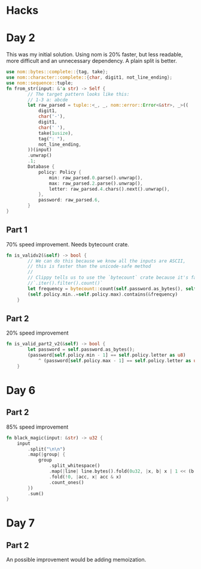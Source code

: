 # Hacks

# Day 2

This was my initial solution. Using nom is 20% faster, but less readable, more difficult and an unnecessary dependency. A plain split is better.
```Rust
use nom::bytes::complete::{tag, take};
use nom::character::complete::{char, digit1, not_line_ending};
use nom::sequence::tuple;
fn from_str(input: &'a str) -> Self {
        // The target pattern looks like this:
        // 1-3 a: abcde
        let raw_parsed = tuple::<_, _, nom::error::Error<&str>, _>((
            digit1,
            char('-'),
            digit1,
            char(' '),
            take(1usize),
            tag(": "),
            not_line_ending,
        ))(input)
        .unwrap()
        .1;
        Database {
            policy: Policy {
                min: raw_parsed.0.parse().unwrap(),
                max: raw_parsed.2.parse().unwrap(),
                letter: raw_parsed.4.chars().next().unwrap(),
            },
            password: raw_parsed.6,
        }
} 

```
## Part 1
70% speed improvement. Needs bytecount crate.
```Rust 
fn is_validv2(&self) -> bool {
        // We can do this because we know all the inputs are ASCII,
        // this is faster than the unicode-safe method
        //
        // Clippy tells us to use the `bytecount` crate because it's faster than doing 
        //`.iter().filter().count()`
        let frequency = bytecount::count(self.password.as_bytes(), self.policy.letter as u8);
        (self.policy.min..=self.policy.max).contains(&frequency)
    }
```

## Part 2
20% speed improvement
```Rust 
fn is_valid_part2_v2(&self) -> bool {
        let password = self.password.as_bytes();
        (password[self.policy.min - 1] == self.policy.letter as u8)
            ^ (password[self.policy.max - 1] == self.policy.letter as u8)
    }
```

# Day 6

## Part 2
85% speed improvement
```Rust 
fn black_magic(input: &str) -> u32 {
    input
        .split("\n\n")
        .map(|group| {
            group
                .split_whitespace()
                .map(|line| line.bytes().fold(0u32, |x, b| x | 1 << (b - b'a')))
                .fold(!0, |acc, x| acc & x)
                .count_ones()
        })
        .sum()
}
```

# Day 7
## Part 2
An possible improvement would be adding memoization.